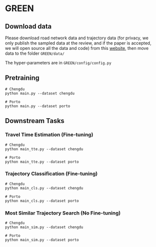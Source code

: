 # GREEN

## Download data
Please download road network data and trajectory data (for privacy, we only publish the sampled data at the review, and if the paper is accepted, we will open source all the data and code) from this [website](https://drive.google.com/drive/folders/1OxWpvyG38aSRV9-9impKqGQK5sAZuXWu?usp=sharing), then move data to the folder `GREEN/data/`


The hyper-parameters are in `GREEN/config/config.py`

## Pretraining

```
# Chengdu
python main.py --dataset chengdu

# Porto
python main.py --dataset porto 
```

## Downstream Tasks

### Travel Time Estimation (Fine-tuning)
```
# Chengdu
python main_tte.py --dataset chengdu

# Porto
python main_tte.py --dataset porto 
```

### Trajectory Classification (Fine-tuning)
```
# Chengdu
python main_cls.py --dataset chengdu

# Porto
python main_cls.py --dataset porto 
```

### Most Similar Trajectory Search (No Fine-tuning)
```
# Chengdu
python main_sim.py --dataset chengdu

# Porto
python main_sim.py --dataset porto 
```
